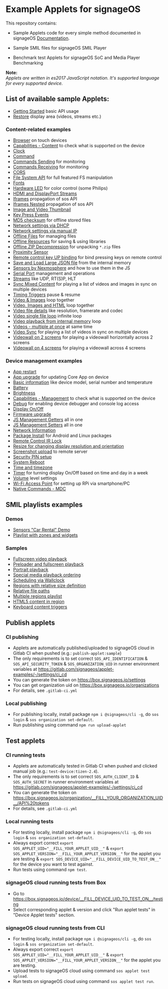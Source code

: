 # Example Applets for signageOS

This repository contains:

- Sample Applets code for every simple method documented in signageOS [Documentation](https://developers.signageos.io/sdk).

- Sample SMIL files for signageOS SMIL Player

- Benchmark test Applets for signageOS SoC and Media Player Benchmarking

**Note:**  
*Applets are written in es2017 JavaScript notation. It's supported language for every supported device.*

## List of available sample Applets:

- [Getting Started](https://github.com/signageos/applet-examples/tree/master/index.html) basic API usage
- [Restore](https://github.com/signageos/applet-examples/tree/master/examples/content-js-api/restore) display area (videos, streams etc.)

### Content-related examples
- [Browser](https://github.com/signageos/applet-examples/tree/master/examples/content-js-api/browser) on touch devices
- [Capabilities - Content](https://github.com/signageos/applet-examples/tree/master/examples/content-js-api/capabilities-content) to check what is supported on the device
- [Clock](https://github.com/signageos/applet-examples/tree/master/examples/content-js-api/clock)
- [Command](https://github.com/signageos/applet-examples/tree/master/examples/content-js-api/command)
- [Commands Sending](https://github.com/signageos/applet-examples/tree/master/examples/content-js-api/command/sending) for monitoring
- [Commands Receiving](https://github.com/signageos/applet-examples/tree/master/examples/content-js-api/command/receiving) for monitoring
- [CORS](https://github.com/signageos/applet-examples/tree/master/examples/content-js-api/cors)
- [File System API](https://github.com/signageos/applet-examples/tree/master/examples/content-js-api/file-system) for full featured FS manipulation
- [Fonts](https://github.com/signageos/applet-examples/tree/master/examples/content-js-api/fonts)
- [Hardware LED](https://github.com/signageos/applet-examples/tree/master/examples/content-js-api/hardware-led) for color control (some Philips)
- [HDMI and DisplayPort Streams](https://github.com/signageos/applet-examples/tree/master/examples/content-js-api/stream-hdmi-port)
- [Iframes](https://github.com/signageos/applet-examples/tree/master/examples/content-js-api/iframes) propagation of sos API
- [Iframes Nested](https://github.com/signageos/applet-examples/tree/master/examples/content-js-api/nested-iframes) propagation of sos API
- [Image and Video Thumbnail](https://github.com/signageos/applet-examples/tree/master/examples/content-js-api/image-video-thumbnail)
- [Key Press Events](https://github.com/signageos/applet-examples/tree/master/examples/content-js-api/key-press-events)
- [MD5 checksum](https://github.com/signageos/applet-examples/tree/master/examples/content-js-api/md5-checksum) for offline stored files
- [Network settings via DHCP](https://github.com/signageos/applet-examples/tree/master/examples/content-js-api/network-settings-dhcp)
- [Network settings via manual IP](https://github.com/signageos/applet-examples/tree/master/examples/content-js-api/network-settings-manual)
- [Offline Files](https://github.com/signageos/applet-examples/tree/master/examples/content-js-api/offline-files) for managing files
- [Offline Resources](https://github.com/signageos/applet-examples/tree/master/examples/content-js-api/offline-resources) for saving & using libraries
- [Offline ZIP Decompression](https://github.com/signageos/applet-examples/tree/master/examples/content-js-api/offline-zip-decompress) for unpacking `*.zip` files
- [Proximity Sensor](https://github.com/signageos/applet-examples/tree/master/examples/content-js-api/proximity)
- [Remote control key UP binding](https://github.com/signageos/applet-examples/tree/master/examples/content-js-api/remote-control) for bind pressing keys on remote control
- [Save and Load Large JSON file](https://github.com/signageos/applet-examples/tree/master/examples/content-js-api/save-and-load-large-json) from the internal memory
- [Sensors by Nexmosphere](https://github.com/signageos/applet-examples/tree/master/examples/content-js-api/sensors-nexmosphere) and how to use them in the JS
- [Serial Port](https://github.com/signageos/applet-examples/tree/master/examples/content-js-api/serial) management and operations
- [Streams](https://github.com/signageos/applet-examples/tree/master/examples/content-js-api/stream) like UDP, RT(S)P, HLT
- [Sync Mixed Content](https://github.com/signageos/applet-examples/tree/master/examples/content-js-api/sync-mixed-content) for playing a list of videos and images in sync on multiple devices
- [Timing Triggers](https://github.com/signageos/applet-examples/tree/master/examples/content-js-api/timing-triggers) pause & resume
- [Video & Images](https://github.com/signageos/applet-examples/tree/master/examples/content-js-api/video-and-images) loop together
- [Video, Images and HTML](https://github.com/signageos/applet-examples/tree/master/examples/content-js-api/video-and-images-and-html) loop together
- [Video file details](https://github.com/signageos/applet-examples/tree/master/examples/content-js-api/video-details) like resolution, framerate and codec
- [Video single file loop](https://github.com/signageos/applet-examples/tree/master/examples/content-js-api/video-loop-one) infinite loop
- [Video playback from internal memory](https://github.com/signageos/applet-examples/tree/master/examples/content-js-api/video-loop-offline) loop
- [Videos - multiple at once](https://github.com/signageos/applet-examples/tree/master/examples/content-js-api/video-multiple) at same time
- [Video Sync](https://github.com/signageos/applet-examples/tree/master/examples/content-js-api/sync-video) for playing a list of videos in sync on multiple devices
- [Videowall on 2 screens](https://github.com/signageos/applet-examples/tree/master/examples/content-js-api/videowall-2screens) for playing a videowall horizontally across 2 screens
- [Videowall on 4 screens](https://github.com/signageos/applet-examples/tree/master/examples/content-js-api/videowall-4screens) for playing a videowall across 4 screens

### Device management examples
- [App restart](https://github.com/signageos/applet-examples/tree/master/examples/management-js-api/app-restart)
- [App upgrade](https://github.com/signageos/applet-examples/tree/master/examples/management-js-api/app-upgrade) for updating Core App on device
- [Basic information](https://github.com/signageos/applet-examples/tree/master/examples/management-js-api/basics) like device model, serial number and temperature
- [Battery](https://github.com/signageos/applet-examples/tree/master/examples/management-js-api/battery)
- [Brightness](https://github.com/signageos/applet-examples/tree/master/examples/management-js-api/brightness)
- [Capabilities - Management](https://github.com/signageos/applet-examples/tree/master/examples/management-js-api/capabilities-management) to check what is supported on the device
- [Debug](https://github.com/signageos/applet-examples/tree/master/examples/management-js-api/debug) for enabling device debugger and console log access
- [Display On/Off](https://github.com/signageos/applet-examples/tree/master/examples/management-js-api/display)
- [Firmware upgrade](https://github.com/signageos/applet-examples/tree/master/examples/management-js-api/firmware)
- [JS Management Getters](https://github.com/signageos/applet-examples/tree/master/examples/management-js-api/js-management-getters) all in one
- [JS Management Setters](https://github.com/signageos/applet-examples/tree/master/examples/management-js-api/js-management-setters) all in one
- [Network Information](https://github.com/signageos/applet-examples/tree/master/examples/management-js-api/network)
- [Package Install](https://github.com/signageos/applet-examples/tree/master/examples/management-js-api/package-install) for Android and Linux packages
- [Remote Control IR Lock](https://github.com/signageos/applet-examples/tree/master/examples/management-js-api/remote)
- [Resize for changing display resolution and orientation](https://github.com/signageos/applet-examples/tree/master/examples/management-js-api/resize)
- [Screenshot upload](https://github.com/signageos/applet-examples/tree/master/examples/management-js-api/screenshot-upload) to remote server
- [Security PIN setup](https://github.com/signageos/applet-examples/tree/master/examples/management-js-api/security-pin-code)
- [System Reboot](https://github.com/signageos/applet-examples/tree/master/examples/management-js-api/system-reboot)
- [Time and timezone](https://github.com/signageos/applet-examples/tree/master/examples/management-js-api/time)
- [Timer](https://github.com/signageos/applet-examples/tree/master/examples/management-js-api/timer) for turning display On/Off based on time and day in a week 
- [Volume](https://github.com/signageos/applet-examples/tree/master/examples/management-js-api/volume) level settings
- [Wi-Fi Access Point](https://github.com/signageos/applet-examples/tree/master/examples/management-js-api/wifi-access-point) for setting up RPi via smartphone/PC
- [Native Commands - MDC](https://github.com/signageos/applet-examples/tree/master/examples/management-js-api/native-command-mdc)

## SMIL playlists examples

### Demos

- [Sensors "Car Rental" Demo](https://github.com/signageos/applet-examples/tree/master/smil/demos/car_rental_sensors)
- [Playlist with zones and widgets](https://github.com/signageos/applet-examples/tree/master/smil/demos/zones)

### Samples

- [Fullscreen video playback](https://github.com/signageos/applet-examples/blob/master/smil/samples/01-full-screen-playback.smil)
- [Preloader and fullscreen playback](https://github.com/signageos/applet-examples/blob/master/smil/samples/02-preloader-video-and-full-screen-playback.smil)
- [Portrait playback](https://github.com/signageos/applet-examples/blob/master/smil/samples/03-portrait-playback.smil)
- [Special media playback ordering](https://github.com/signageos/applet-examples/blob/master/smil/samples/04-special-media-playback-ordering.smil)
- [Scheduling via Wallclock](https://github.com/signageos/applet-examples/blob/master/smil/samples/05-scheduling-wallclock.smil)
- [Regions with relative size definition](https://github.com/signageos/applet-examples/blob/master/smil/samples/06-regions-relative-definitions.smil)
- [Relative file paths](https://github.com/signageos/applet-examples/blob/master/smil/samples/07-relative-file-paths.smil)
- [Multiple regions playlist](https://github.com/signageos/applet-examples/blob/master/smil/samples/08-multiple-regions.smil)
- [HTML5 content in region](https://github.com/signageos/applet-examples/blob/master/smil/samples/10-html5-content-in-region.smil)
- [Keyboard content triggers](https://github.com/signageos/applet-examples/blob/master/smil/samples/11-keyboard-triggers.smil)

## Publish applets
### CI publishing
- Applets are automatically published/uploaded to signageOS cloud in Gitlab CI when pushed (e.g.: `publish-applet:sample`)
- The only requirements is to set correct `SOS_API_IDENTIFICATION` & `SOS_API_SECURITY_TOKEN` & `SOS_ORGANIZATION_UID` in runner environment variables at https://gitlab.com/signageos/applet-examples/-/settings/ci_cd
- You can generate the token on https://box.signageos.io/settings
- You can get organization uid on https://box.signageos.io/organizations
- For details, see `.gitlab-ci.yml`

### Local publishing
- For publishing locally, install package `npm i @signageos/cli -g`, do `sos login` & `sos organization set-default`.
- Run publishing using command `npm run upload-applet`

## Test applets
### CI running tests
- Applets are automatically tested in Gitlab CI when pushed and clicked manual job (e.g.: `test-device:tizen-2.4`).
- The only requirements is to set correct `SOS_AUTH_CLIENT_ID` & `SOS_AUTH_SECRET` in runner environment variables at https://gitlab.com/signageos/applet-examples/-/settings/ci_cd
- You can generate the token on https://box.signageos.io/organization/__FILL_YOUR_ORGANIZATION_UID__/API%20tokens
- For details, see `.gitlab-ci.yml`

### Local running tests
- For testing locally, install package `npm i @signageos/cli -g`, do `sos login` & `sos organization set-default`.
- Always export correct `export SOS_APPLET_UID="__FILL_YOUR_APPLET_UID__"` & `export SOS_APPLET_VERSION="__FILL_YOUR_APPLET_VERSION__"` for the applet you are testing & `export SOS_DEVICE_UID="__FILL_DEVICE_UID_TO_TEST_ON__"` for the device you want to test against.
- Run tests using command `npm test`.

### signageOS cloud running tests from Box
- Go to https://box.signageos.io/device/__FILL_DEVICE_UID_TO_TEST_ON__/testing
- Select corresponding applet & version and click "Run applet tests" in "Device Applet tests" section.

### signageOS cloud running tests from CLI
- For testing locally, install package `npm i @signageos/cli -g`, do `sos login` & `sos organization set-default`.
- Always export correct `export SOS_APPLET_UID="__FILL_YOUR_APPLET_UID__"` & `export SOS_APPLET_VERSION="__FILL_YOUR_APPLET_VERSION__"` for the applet you are testing.
- Upload tests to signageOS cloud using command `sos applet test upload`.
- Run tests on signageOS cloud using command `sos applet test run`.
